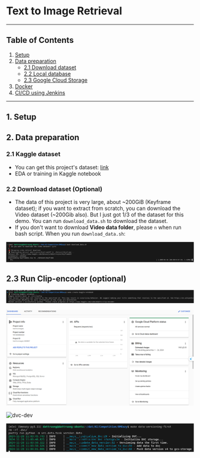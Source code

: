 # Text to Image Retrieval

---
## **Table of Contents**

1. [Setup](#1-setup)
2. [Data preparation](#2-data-preparation)
    - [2.1 Download dataset](#21-download-dataset)
    - [2.2 Local database](#22-local-database)
    - [2.3 Google Cloud Storage](#23-google-cloud-storage)
3. [Docker](#3-docker)
4. [CI/CD using Jenkins](#4-cicd-using-jenkins)


---
## 1. Setup


## 2. Data preparation
### 2.1 Kaggle dataset
- You can get this project's dataset: [link](https://www.kaggle.com/datasets/mdattrvuive/keyframeb3/data)
- EDA or training in Kaggle notebook

### 2.2 Download dataset (Optional)
- The data of this project is very large, about ~200GiB (Keyframe dataset); if you want to extract from scratch, you can download the Video dataset (~200Gib also). But I just got 1/3 of the dataset for this demo. You can run `download_data.sh` to download the dataset.
- If you don't want to download **Video data folder**, please `n` when run bash script.
When you run `download_data.sh`: 

![download_keyframe](./static/images/keyframe-download.png)

## 2.3 Run Clip-encoder (optional)

![clipencoder](./static/images/clip_encoder.png)



![gcp-init](./static/images/gcp-project-init.png)



![dvc-dev](./static/images/dev-to-git-dev.png)

![dvc-to-gcs](./static//images/dvc-to-gcs.png)

